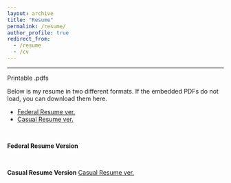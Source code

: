 ```yaml
---
layout: archive
title: "Resume"
permalink: /resume/
author_profile: true
redirect_from:
  - /resume
  - /cv
---
```


------
Printable .pdfs

Below is my resume in two different formats. If the embedded PDFs do not load, you can download them here.
* [Federal Resume ver.](http://heej-jhj.github.io/files/WTFederalResume.pdf)
* [Casual Resume ver.](http://heej-jhj.github.io/files/WTCasualResume.pdf)

<br>

**Federal Resume Version**
<object data="/files/WTCasualResume.pdf" width="1000" height="1000" type='application/pdf'></object>

<br>

**Casual Resume Version**
[Casual Resume ver.](http://heej-jhj.github.io/files/WTCasualResume.pdf)